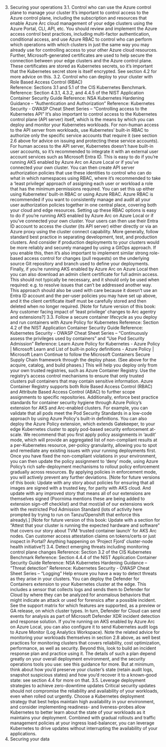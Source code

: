 3. Securing your operations
3.1. Control who can use the Azure control plane to manage your cluster
It’s important to control access to the Azure control plane, including the subscription and resources that enable Azure Arc cloud management of your edge clusters using the Azure Portal, CLI, API, etc.  You should review and implement the Azure access control best practices, including multi-factor authentication, conditional access, and use Azure RBAC to control who can perform which operations with which clusters in just the same way you may already use for controlling access to your other Azure cloud resources.
Further, Microsoft-generated certificates are used to help secure the connection between your edge clusters and the Azure control plane. These certificates are stored as Kubernetes secrets, so it’s important that the Kubernetes secret store is itself encrypted.  See section 4.2 for more advice on this.
3.2. Control who can deploy to your cluster with Role Based Access Control (RBAC)  
Reference: Sections 3.1 and 5.1 of the CIS Kubernetes Benchmark.  
Reference: Section 4.3.1, 4.3.2, and 4.4.5 of the NIST Application Container Security Guide
Reference: NSA Kubernetes Hardening Guidance – “Authentication and Authorization”
Reference: Kubernetes Security - OWASP Cheat Sheet Series – “Controlling access to the Kubernetes API”
It’s also important to control access to the Kubernetes control plane (API server) itself, which is the means by which you can deploy and monitor your Kubernetes workloads.
For non-human access to the API server from workloads, use Kubernetes’ built-in RBAC to authorize only the specific service accounts that require it (see section 2.6 above for advice on issuing and protecting these service accounts).
For human access to the API server, Kubernetes doesn’t have built-in user accounts, so it’s recommended to integrate it with an external user account services such as Microsoft Entra ID.  This is easy to do if you’re running AKS enabled by Azure Arc on Azure Local or if you’ve connected your own cluster.
You can then create API server authorization policies that use these identities to control who can do what in which namespaces using RBAC, where it’s recommended to take a ‘least privilege’ approach of assigning each user or workload a role that has the minimum permissions required.  You can set this up either using Kubernetes’ built-in RBAC or using Azure RBAC.  Azure RBAC is recommended if you want to consistently manage and audit all your user authorization policies together in one central place, covering both your cloud and edge resources.  Setting up these RBAC options is easy to do if you’re running AKS enabled by Azure Arc on Azure Local or if you’ve connected your own cluster.  Your users can then use their Entra ID account to access the cluster (its API server) either directly or via an Azure proxy using the cluster connect capability.
More generally, follow standard best practice in separating development, test, and production clusters.  And consider if production deployments to your clusters would be more reliably and securely managed by using a GitOps approach.  If you enable this, then it’s also important to implement similar strong role-based access control for changes (pull requests) on the underlying source Git repository and branch used to define your deployments.
Finally, if you’re running AKS enabled by Azure Arc on Azure Local then you can also download an admin client certificate for full admin access.  This should not typically be necessary, and it should only be used when required: e.g. to resolve issues that can’t be addressed another way.  This approach should also be used with care because it doesn’t use an Entra ID account and the per-user policies you may have set up above, and it the client certificate itself must be carefully stored and then deleted when no longer required.
[Note for future version of this book: Any customer facing impact of ‘least privilege’ changes to Arc agentry and extensions?]
3.3. Follow a secure container lifecycle as you deploy and run containers with Azure Policy for Kubernetes
Reference: Section 4.2 of the NIST Application Container Security Guide
Reference: Kubernetes Security - OWASP Cheat Sheet Series – “Continuously assess the privileges used by containers” and “Use Pod Security Admission”
Reference: Learn Azure Policy for Kubernetes - Azure Policy | Microsoft Learn and List of built-in policy definitions - Azure Policy | Microsoft Learn
Continue to follow the Microsoft Containers Secure Supply Chain framework through the deploy phase.  (See above for the acquire, catalog, and build phases.)  This will help you deploy only from your own trusted registries, such as Azure Container Registry.  Use the registry’s access control mechanisms to ensure that only trusted clusters pull containers that may contain sensitive information.  Azure Container Registry supports both Role Based Access Control (RBAC) and Attribute Based Access Control (ABAC) to further scope assignments to specific repositories.
Additionally, enforce best practice standards for container security hygiene through Azure Policy’s extension for AKS and Arc-enabled clusters.  For example, you can validate that all pods meet the Pod Security Standards in a low-code approach by using Azure Policy's built-in definitions.  You can also deploy the Azure Policy extension, which extends Gatekeeper, to your edge Kubernetes cluster to apply pod-based security enforcement at-scale.  We recommend that you first apply policy assignments in ‘audit’ mode, which will provide an aggregated list of non-compliant results at a per-Kubernetes resource, per-policy granularity, allowing you to spot and remediate any existing issues with your running deployments first. Once you have fixed the non-compliant violations in your environment, you can then update the policy assignment to ‘deny’ mode, using Azure Policy’s rich safe-deployment mechanisms to rollout policy enforcement gradually across resources. By applying policies in enforcement mode, you will actively prevent any further deviations. 
[Note for future versions of this book: Update with any story about policies for ensuring that all images are signed with a trusted key, for parity with AKS cloud.  And update with any improved story that means all of our extensions are themselves signed (Poornima mentions these are being added to extension sign-off checklist) and that most/all of our extensions work with the restricted Pod Admission Standard (lots of activity here prompted by trying to run on Tanzu/Openshift that enforce this already).]
[Note for future version of this book: Update with a section for “Attest that your cluster is running the expected hardware and software” that covers our story about TVM ‘trusted container launch’ for AKS Arc nodes.  Can customer access attestation claims on tokens/certs or just inspect in Portal?  Anything happening on ‘Project Fjord’ cluster-node health initiative?]
3.4. Detect emerging threats including monitoring control plane changes
Reference: Section 3.2 of the CIS Kubernetes Benchmark
Reference: Section 4.4.4 of the NIST Application Container Security Guide
Reference: NSA Kubernetes Hardening Guidance – “Threat detection”
Reference: Kubernetes Security - OWASP Cheat Sheet Series – “Logging”
Help ensure you have a way to detect threats as they arise in your clusters.
You can deploy the Defender for Containers extension to your Kubernetes cluster at the edge. This includes a sensor that collects logs and sends them to Defender for Cloud by where they can be analyzed for anomalous behaviors that might indicate an attack or used for forensics after a possible incident.  See the support matrix for which features are supported, as a preview or GA release, on which cluster types.  In turn, Defender for Cloud can send events for analysis as part of Microsoft Defender XDR incident detection and response solution.
If you’re running on AKS enabled by Azure Arc on Azure Local, you can also configure it to send Kubernetes audit logs to Azure Monitor (Log Analytics Workspace).  Note the related advice for monitoring your workloads themselves in section 2.8 above, as well best practices for monitoring clusters that covers reliability, cost optimization, performance, as well as security.
Beyond this, look to build an incident response plan and practice using it.  The details of such a plan depend greatly on your overall deployment environment, and the security operations tools you use: see this guidance for more.  But at minimum, think about how you’d preserve your cluster’s state (retain audit logs, snapshot suspicious states) and how you’d recover it to a known-good state: see section 4.4 for more on that.
3.5. Leverage deployment strategies to achieve zero-downtime updates
Critical security updates should not compromise the reliability and availability of your workloads, even when rolled out urgently. Choose a Kubernetes deployment strategy that best helps maintain high availability in your environment, and consider implementing readiness- and liveness-probes allow Kubernetes to better learn about the state of your workloads as it maintains your deployment.  Combined with gradual rollouts and traffic management policies at your ingress load-balancer, you can leverage Kubernetes to drive updates without interrupting the availability of your applications.
4. Securing your data